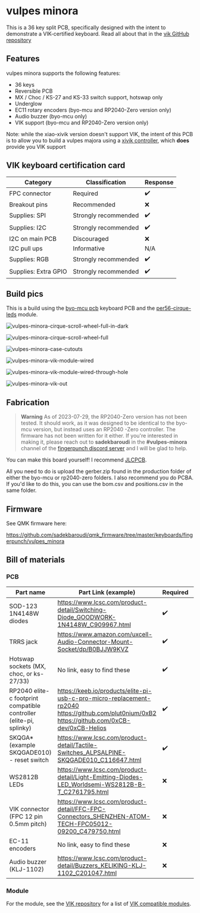# vulpes minora

This is a 36 key split PCB, specifically designed with the intent to demonstrate a VIK-certified keyboard. Read all about that in the [vik GitHub repository](https://github.com/sadekbaroudi/vik)

## Features

vulpes minora supports the following features:
* 36 keys
* Reversible PCB
* MX / Choc / KS-27 and KS-33 switch support, hotswap only
* Underglow
* EC11 rotary encoders (byo-mcu and RP2040-Zero version only)
* Audio buzzer (byo-mcu only)
* VIK support (byo-mcu and RP2040-Zero version only)

Note: while the xiao-xivik version doesn't support VIK, the intent of this PCB is to allow you to build a vulpes majora using a [xivik controller](https://fingerpunch.xyz/product/xivik), which **does** provide you VIK support

## VIK keyboard certification card

| Category                 | Classification          | Response           |
| -----------------------  | ----------------------- | ------------------ |
| FPC connector            | Required                | :heavy_check_mark: |
| Breakout pins            | Recommended             | :x:                |
| Supplies: SPI            | Strongly recommended    | :heavy_check_mark: |
| Supplies: I2C            | Strongly recommended    | :heavy_check_mark: |
| I2C on main PCB          | Discouraged             | :x:                |
| I2C pull ups             | Informative             | N/A                |
| Supplies: RGB            | Strongly recommended    | :heavy_check_mark: |
| Supplies: Extra GPIO     | Strongly recommended    | :heavy_check_mark: |

## Build pics

This is a build using the [byo-mcu pcb](https://github.com/sadekbaroudi/vulpes-minora/tree/master/pcb/byo-mcu) keyboard PCB and the [per56-cirque-leds](https://github.com/sadekbaroudi/vik/tree/master/pcb/per56-cirque-leds) module.

![vulpes-minora-cirque-scroll-wheel-full-in-dark](images/vulpes-minora-cirque-scroll-wheel-full-in-dark.jpg)

![vulpes-minora-cirque-scroll-wheel-full](images/vulpes-minora-cirque-scroll-wheel-full.jpg)

![vulpes-minora-case-cutouts](images/vulpes-minora-case-cutouts.jpg)

![vulpes-minora-vik-module-wired](images/vulpes-minora-vik-module-wired.jpg)

![vulpes-minora-vik-module-wired-through-hole](images/vulpes-minora-vik-module-wired-through-hole.jpg)

![vulpes-minora-vik-out](images/vulpes-minora-vik-out.jpg)

## Fabrication

> **Warning**
> As of 2023-07-29, the RP2040-Zero version has not been tested. It should work, as it was designed to be identical to the byo-mcu version, but instead uses an RP2040 -Zero controller. The firmware has not been written for it either. If you're interested in making it, please reach out to **sadekbaroudi** in the **#vulpes-minora** channel of the [fingerpunch discord server](https://fingerpunch.xyz/discord) and I will be glad to help.

You can make this board yourself! I recommend [JLCPCB](https://jlcpcb.com/).

All you need to do is upload the gerber.zip found in the production folder of either the byo-mcu or rp2040-zero folders. I also recommend you do PCBA. If you'd like to do this, you can use the bom.csv and positions.csv in the same folder.

## Firmware

See QMK firmware here:

https://github.com/sadekbaroudi/qmk_firmware/tree/master/keyboards/fingerpunch/vulpes_minora

## Bill of materials

### PCB

| Part name                                                          | Part Link (example)                                                                                                                                                | Required               | Quantity               |
| ------------------------------------------------------------------ | ------------------------------------------------------------------------------------------------------------------------------------------------------------------ | ---------------------- | ---------------------- |
| SOD-123 1N4148W diodes                                             | https://www.lcsc.com/product-detail/Switching-Diode_GOODWORK-1N4148W_C909967.html                                                                                  | :heavy_check_mark:     | 36 (38 if using EC11 ) |
| TRRS jack                                                          | https://www.amazon.com/uxcell-Audio-Connector-Mount-Socket/dp/B0BJJW9KVZ                                                                                           | :heavy_check_mark:     | 2                      |
| Hotswap sockets (MX, choc, or ks-27/33)                            | No link, easy to find these                                                                                                                                        | :heavy_check_mark:     | 36                     |
| RP2040 elite-c footprint compatible controller (elite-pi, splinky) | https://keeb.io/products/elite-pi-usb-c-pro-micro-replacement-rp2040 <br /> https://github.com/plut0nium/0xB2 <br /> https://github.com/0xCB-dev/0xCB-Helios       | :heavy_check_mark:     | 2                      |
| SKQGA* (example SKQGADE010) - reset switch                         | https://www.lcsc.com/product-detail/Tactile-Switches_ALPSALPINE-SKQGADE010_C116647.html                                                                            | :heavy_check_mark:     | 2                      |
| WS2812B LEDs                                                       | https://www.lcsc.com/product-detail/Light-Emitting-Diodes-LED_Worldsemi-WS2812B-B-T_C2761795.html                                                                  | :x:                    | 12                     |
| VIK connector (FPC 12 pin 0.5mm pitch)                             | https://www.lcsc.com/product-detail/FFC-FPC-Connectors_SHENZHEN-ATOM-TECH-FPC05012-09200_C479750.html                                                              | :x:                    | 2                      |
| EC-11 encoders                                                     | No link, easy to find these                                                                                                                                        | :x:                    | 2                      |
| Audio buzzer (KLJ-1102)                                            | https://www.lcsc.com/product-detail/Buzzers_KELIKING-KLJ-1102_C201047.html                                                                                         | :x:                    | 2                      |

### Module

For the module, see the [VIK repository](https://github.com/sadekbaroudi/vik) for a list of [VIK compatible modules](https://github.com/sadekbaroudi/vik#known-list-of-vik-certifications).
